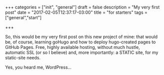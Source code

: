 +++
categories = ["init", "general"]
draft = false
description = "My very first post"
date = "2017-02-05T12:37:17-03:00"
title = "for starters"
tags = ["general","start"]

+++

So, this would  be my very first post on this new project of mine: that would be, of course, learning goHugo and how to deploy hugo-created pages to GitHub Pages. Free, highly available hosting, without much hustle, automatic SSL (or so I believe) and, more importantly: a STATIC site, for my static-site needs.

Yes, you heard me, WordPress...

